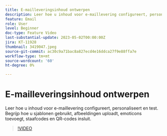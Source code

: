 ```yaml
---
title: E-mailleveringsinhoud ontwerpen
description: Leer hoe u inhoud voor e-maillevering configureert, personaliseert en test. Begrijp hoe u sjablonen gebruikt, afbeeldingen uploadt, emoticons toevoegt, staafcodes en QR-codes insluit.
feature: Email
role: User
level: Beginner
doc-type: Feature Video
last-substantial-update: 2023-05-02T00:00:00Z
jira: KT-11928
thumbnail: 3419047.jpeg
source-git-commit: ac30c9a71bac8a827ecd4e16ddca27f9e88ffa7e
workflow-type: tm+mt
source-wordcount: '60'
ht-degree: 0%

---
```



# E-mailleveringsinhoud ontwerpen

Leer hoe u inhoud voor e-maillevering configureert, personaliseert en test. Begrijp hoe u sjablonen gebruikt, afbeeldingen uploadt, emoticons toevoegt, staafcodes en QR-codes insluit.

>[!VIDEO](https://video.tv.adobe.com/v/3419047/?learn=on)
